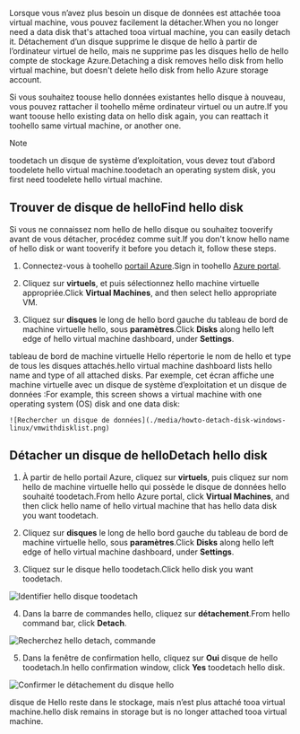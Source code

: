 <span data-ttu-id="ac6e6-101">Lorsque vous n’avez plus besoin un disque de données est attachée tooa virtual machine, vous pouvez facilement la détacher.</span><span class="sxs-lookup"><span data-stu-id="ac6e6-101">When you no longer need a data disk that's attached tooa virtual machine, you can easily detach it.</span></span> <span data-ttu-id="ac6e6-102">Détachement d’un disque supprime le disque de hello à partir de l’ordinateur virtuel de hello, mais ne supprime pas les disques hello de hello compte de stockage Azure.</span><span class="sxs-lookup"><span data-stu-id="ac6e6-102">Detaching a disk removes hello disk from hello virtual machine, but doesn't delete hello disk from hello Azure storage account.</span></span>

<span data-ttu-id="ac6e6-103">Si vous souhaitez toouse hello données existantes hello disque à nouveau, vous pouvez rattacher il toohello même ordinateur virtuel ou un autre.</span><span class="sxs-lookup"><span data-stu-id="ac6e6-103">If you want toouse hello existing data on hello disk again, you can reattach it toohello same virtual machine, or another one.</span></span>  

> [!NOTE]
> <span data-ttu-id="ac6e6-104">toodetach un disque de système d’exploitation, vous devez tout d’abord toodelete hello virtual machine.</span><span class="sxs-lookup"><span data-stu-id="ac6e6-104">toodetach an operating system disk, you first need toodelete hello virtual machine.</span></span>
>

## <a name="find-hello-disk"></a><span data-ttu-id="ac6e6-105">Trouver de disque de hello</span><span class="sxs-lookup"><span data-stu-id="ac6e6-105">Find hello disk</span></span>
<span data-ttu-id="ac6e6-106">Si vous ne connaissez nom hello de hello disque ou souhaitez tooverify avant de vous détacher, procédez comme suit.</span><span class="sxs-lookup"><span data-stu-id="ac6e6-106">If you don't know hello name of hello disk or want tooverify it before you detach it, follow these steps.</span></span>

1. <span data-ttu-id="ac6e6-107">Connectez-vous à toohello [portail Azure](https://portal.azure.com).</span><span class="sxs-lookup"><span data-stu-id="ac6e6-107">Sign in toohello [Azure portal](https://portal.azure.com).</span></span>

2. <span data-ttu-id="ac6e6-108">Cliquez sur **virtuels**, et puis sélectionnez hello machine virtuelle appropriée.</span><span class="sxs-lookup"><span data-stu-id="ac6e6-108">Click **Virtual Machines**, and then select hello appropriate VM.</span></span>

3. <span data-ttu-id="ac6e6-109">Cliquez sur **disques** le long de hello bord gauche du tableau de bord de machine virtuelle hello, sous **paramètres**.</span><span class="sxs-lookup"><span data-stu-id="ac6e6-109">Click **Disks** along hello left edge of hello virtual machine dashboard, under **Settings**.</span></span>

 <span data-ttu-id="ac6e6-110">tableau de bord de machine virtuelle Hello répertorie le nom de hello et type de tous les disques attachés.</span><span class="sxs-lookup"><span data-stu-id="ac6e6-110">hello virtual machine dashboard lists hello name and type of all attached disks.</span></span> <span data-ttu-id="ac6e6-111">Par exemple, cet écran affiche une machine virtuelle avec un disque de système d’exploitation et un disque de données :</span><span class="sxs-lookup"><span data-stu-id="ac6e6-111">For example, this screen shows a virtual machine with one operating system (OS) disk and one data disk:</span></span>

    ![Rechercher un disque de données](./media/howto-detach-disk-windows-linux/vmwithdisklist.png)

## <a name="detach-hello-disk"></a><span data-ttu-id="ac6e6-113">Détacher un disque de hello</span><span class="sxs-lookup"><span data-stu-id="ac6e6-113">Detach hello disk</span></span>
1. <span data-ttu-id="ac6e6-114">À partir de hello portail Azure, cliquez sur **virtuels**, puis cliquez sur nom hello de machine virtuelle hello qui possède le disque de données hello souhaité toodetach.</span><span class="sxs-lookup"><span data-stu-id="ac6e6-114">From hello Azure portal, click **Virtual Machines**, and then click hello name of hello virtual machine that has hello data disk you want toodetach.</span></span>

2. <span data-ttu-id="ac6e6-115">Cliquez sur **disques** le long de hello bord gauche du tableau de bord de machine virtuelle hello, sous **paramètres**.</span><span class="sxs-lookup"><span data-stu-id="ac6e6-115">Click **Disks** along hello left edge of hello virtual machine dashboard, under **Settings**.</span></span>

3. <span data-ttu-id="ac6e6-116">Cliquez sur le disque hello toodetach.</span><span class="sxs-lookup"><span data-stu-id="ac6e6-116">Click hello disk you want toodetach.</span></span>

  ![Identifier hello disque toodetach](./media/howto-detach-disk-windows-linux/disklist.png)

4. <span data-ttu-id="ac6e6-118">Dans la barre de commandes hello, cliquez sur **détachement**.</span><span class="sxs-lookup"><span data-stu-id="ac6e6-118">From hello command bar, click **Detach**.</span></span>

  ![Recherchez hello detach, commande](./media/howto-detach-disk-windows-linux/diskdetachcommand.png)

5. <span data-ttu-id="ac6e6-120">Dans la fenêtre de confirmation hello, cliquez sur **Oui** disque de hello toodetach.</span><span class="sxs-lookup"><span data-stu-id="ac6e6-120">In hello confirmation window, click **Yes** toodetach hello disk.</span></span>

  ![Confirmer le détachement du disque hello](./media/howto-detach-disk-windows-linux/confirmdetach.png)

<span data-ttu-id="ac6e6-122">disque de Hello reste dans le stockage, mais n’est plus attaché tooa virtual machine.</span><span class="sxs-lookup"><span data-stu-id="ac6e6-122">hello disk remains in storage but is no longer attached tooa virtual machine.</span></span>
